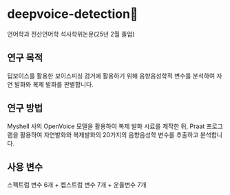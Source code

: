 # deepvoice-detection🔫
언어학과 전산언어학 석사학위논문(25년 2월 졸업)
## 연구 목적
딥보이스를 활용한 보이스피싱 검거에 활용하기 위해 음향음성학적 변수를 분석하여 자연 발화와 복제 발화를 판별합니다.
## 연구 방법
Myshell 사의 OpenVoice 모델을 활용하여 복제 발화 시료를 제작한 뒤, Praat 프로그램을 활용하여 자연발화와 복제발화의 20가지의 음향음성학 변수를 추출하고 분석합니다.
## 사용 변수
스펙트럼 변수 6개 + 켑스트럼 변수 7개 + 운율변수 7개
